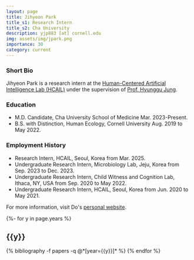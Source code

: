 ```yaml
---
layout: page
title: Jihyeon Park
title_s1: Research Intern
title_s2: Cha University
description: yjp883 [at] cornell.edu
img: assets/img/jpark.png
importance: 30
category: current
---
```


### Short Bio
<p>Jihyeon Park is a research intern at the <a href="http://hcail.snu.ac.kr">Human-Centered Artificial Intelligence Lab (HCAIL)</a> under the supervision of <a href="http://hyunggujung.com">Prof. Hyunggu Jung</a>.
</p>

### Education
<ul>
<li>M.D. Candidate, Cha University School of Medicine Mar. 2023-Present.
</li>
<li>B.S. with Distinction, Human Ecology, Cornell University Aug. 2019 to May 2022.
</li>
</ul>

### Employment History
<ul>
<li>Research Intern, HCAIL, Seoul, Korea from Mar. 2025.</li>
<li>Undergraduate Research Intern, Microbiology Lab, Jeju, Korea from Sep. 2023 to Dec. 2023.</li>
<li>Undergraduate Research Intern, Child Witness and Cognition Lab, Ithaca, NY, USA from Sep. 2020 to May 2022.</li>
<li>Undergraduate Research Intern, HCAIL, Seoul, Korea from Jun. 2020 to May 2021.</li>
</ul>

For more information, visit Do's [personal website](https://jihyeonpark.super.site/).
<!-- _pages/publications.md -->
<div class="publications">

{%- for y in page.years %}
  <h2 class="year">{{y}}</h2>
  {% bibliography -f papers -q @*[year={{y}}]* %}
{% endfor %}

</div>
